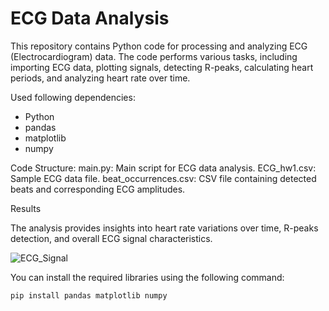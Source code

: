 # ECG Data Analysis

This repository contains Python code for processing and analyzing ECG (Electrocardiogram) data. The code performs various tasks, including importing ECG data, plotting signals, detecting R-peaks, calculating heart periods, and analyzing heart rate over time.

Used following dependencies:
- Python
- pandas
- matplotlib
- numpy

Code Structure:
main.py: Main script for ECG data analysis.
ECG_hw1.csv: Sample ECG data file.
beat_occurrences.csv: CSV file containing detected beats and corresponding ECG amplitudes.

Results

The analysis provides insights into heart rate variations over time, R-peaks detection, and overall ECG signal characteristics.

![ECG_Signal](https://github.com/kinjal30/ECG-Terminal-Analysis/assets/46399913/0f1fd20f-a11d-481b-ad78-e5560c833084)

You can install the required libraries using the following command:
```bash
pip install pandas matplotlib numpy
